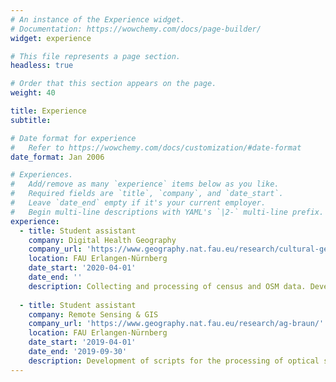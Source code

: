 ```yaml
---
# An instance of the Experience widget.
# Documentation: https://wowchemy.com/docs/page-builder/
widget: experience

# This file represents a page section.
headless: true

# Order that this section appears on the page.
weight: 40

title: Experience
subtitle:

# Date format for experience
#   Refer to https://wowchemy.com/docs/customization/#date-format
date_format: Jan 2006

# Experiences.
#   Add/remove as many `experience` items below as you like.
#   Required fields are `title`, `company`, and `date_start`.
#   Leave `date_end` empty if it's your current employer.
#   Begin multi-line descriptions with YAML's `|2-` multi-line prefix.
experience:
  - title: Student assistant
    company: Digital Health Geography
    company_url: 'https://www.geography.nat.fau.eu/research/cultural-geography/wg-digital-health/'
    location: FAU Erlangen-Nürnberg
    date_start: '2020-04-01'
    date_end: ''
    description: Collecting and processing of census and OSM data. Developing algorithms, as well as statistical modeling in the projects COVID-19 and PURE SPACE. Writing publications as a co-author
        
  - title: Student assistant
    company: Remote Sensing & GIS
    company_url: 'https://www.geography.nat.fau.eu/research/ag-braun/'
    location: FAU Erlangen-Nürnberg
    date_start: '2019-04-01'
    date_end: '2019-09-30'
    description: Development of scripts for the processing of optical satellite images and TanDEM-X data in R and Shell, in the context of glaciology.
---
```

